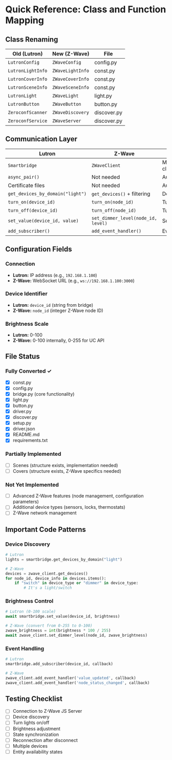 # Quick Reference: Class and Function Mapping

## Class Renaming

| Old (Lutron) | New (Z-Wave) | File |
|--------------|--------------|------|
| `LutronConfig` | `ZWaveConfig` | config.py |
| `LutronLightInfo` | `ZWaveLightInfo` | const.py |
| `LutronCoverInfo` | `ZWaveCoverInfo` | const.py |
| `LutronSceneInfo` | `ZWaveSceneInfo` | const.py |
| `LutronLight` | `ZWaveLight` | light.py |
| `LutronButton` | `ZWaveButton` | button.py |
| `ZeroconfScanner` | `ZWaveDiscovery` | discover.py |
| `ZeroconfService` | `ZWaveServer` | discover.py |

## Communication Layer

| Lutron | Z-Wave | Purpose |
|--------|--------|---------|
| `Smartbridge` | `ZWaveClient` | Main communication class |
| `async_pair()` | Not needed | Authentication/pairing |
| Certificate files | Not needed | Authentication |
| `get_devices_by_domain("light")` | `get_devices()` + filtering | Device discovery |
| `turn_on(device_id)` | `turn_on(node_id)` | Turn on device |
| `turn_off(device_id)` | `turn_off(node_id)` | Turn off device |
| `set_value(device_id, value)` | `set_dimmer_level(node_id, level)` | Set brightness |
| `add_subscriber()` | `add_event_handler()` | Event monitoring |

## Configuration Fields

### Connection
- **Lutron:** IP address (e.g., `192.168.1.100`)
- **Z-Wave:** WebSocket URL (e.g., `ws://192.168.1.100:3000`)

### Device Identifier
- **Lutron:** `device_id` (string from bridge)
- **Z-Wave:** `node_id` (integer Z-Wave node ID)

### Brightness Scale
- **Lutron:** 0-100
- **Z-Wave:** 0-100 internally, 0-255 for UC API

## File Status

### Fully Converted ✓
- [x] const.py
- [x] config.py
- [x] bridge.py (core functionality)
- [x] light.py
- [x] button.py
- [x] driver.py
- [x] discover.py
- [x] setup.py
- [x] driver.json
- [x] README.md
- [x] requirements.txt

### Partially Implemented
- [ ] Scenes (structure exists, implementation needed)
- [ ] Covers (structure exists, Z-Wave specifics needed)

### Not Yet Implemented
- [ ] Advanced Z-Wave features (node management, configuration parameters)
- [ ] Additional device types (sensors, locks, thermostats)
- [ ] Z-Wave network management

## Important Code Patterns

### Device Discovery
```python
# Lutron
lights = smartbridge.get_devices_by_domain("light")

# Z-Wave
devices = zwave_client.get_devices()
for node_id, device_info in devices.items():
    if "switch" in device_type or "dimmer" in device_type:
        # It's a light/switch
```

### Brightness Control
```python
# Lutron (0-100 scale)
await smartbridge.set_value(device_id, brightness)

# Z-Wave (convert from 0-255 to 0-100)
zwave_brightness = int(brightness * 100 / 255)
await zwave_client.set_dimmer_level(node_id, zwave_brightness)
```

### Event Handling
```python
# Lutron
smartbridge.add_subscriber(device_id, callback)

# Z-Wave
zwave_client.add_event_handler('value_updated', callback)
zwave_client.add_event_handler('node_status_changed', callback)
```

## Testing Checklist

- [ ] Connection to Z-Wave JS Server
- [ ] Device discovery
- [ ] Turn lights on/off
- [ ] Brightness adjustment
- [ ] State synchronization
- [ ] Reconnection after disconnect
- [ ] Multiple devices
- [ ] Entity availability states
